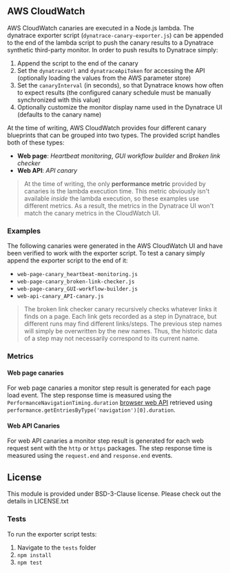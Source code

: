 ## AWS CloudWatch

AWS CloudWatch canaries are executed in a Node.js lambda. The dynatrace exporter script (`dynatrace-canary-exporter.js`) can be appended to the end of the lambda script to push the canary results to a Dynatrace synthetic third-party monitor. In order to push results to Dynatrace simply:
1) Append the script to the end of the canary
2) Set the `dynatraceUrl` and `dynatraceApiToken` for accessing the API (optionally loading the values from the AWS parameter store)
3) Set the `canaryInterval` (in seconds), so that Dynatrace knows how often to expect results (the configured canary schedule must be manually synchronized with this value)
4) Optionally customize the monitor display name used in the Dynatrace UI (defaults to the canary name)

At the time of writing, AWS CloudWatch provides four different canary blueprints that can be grouped into two types. The provided script handles both of these types:
- **Web page**: *Heartbeat monitoring*, *GUI workflow builder* and *Broken link checker*
- **Web API**: *API canary*

> At the time of writing, the only **performance metric** provided by canaries is the lambda execution time. This metric obviously isn't available *inside* the lambda execution, so these examples use different metrics. As a result, the metrics in the Dynatrace UI won't match the canary metrics in the CloudWatch UI.

### Examples

The following canaries were generated in the AWS CloudWatch UI and have been verified to work with the exporter script. To test a canary simply append the exporter script to the end of it:

- `web-page-canary_heartbeat-monitoring.js`
- `web-page-canary_broken-link-checker.js`
- `web-page-canary_GUI-workflow-builder.js`
- `web-api-canary_API-canary.js`

> The broken link checker canary recursively checks whatever links it finds on a page. Each link gets recorded as a step in Dynatrace, but different runs may find different links/steps. The previous step names will simply be overwritten by the new names. Thus, the historic data of a step may not necessarily correspond to its current name.

### Metrics

#### Web page canaries

For web page canaries a monitor step result is generated for each page load event. The step response time is measured using the `PerformanceNavigationTiming.duration` [browser web API](https://developer.mozilla.org/en-US/docs/Web/API/PerformanceNavigationTiming) retrieved using `performance.getEntriesByType('navigation')[0].duration`.

#### Web API Canaries

For web API canaries a monitor step result is generated for each web request sent with the `http` or `https` packages. The step response time is measured using the `request.end` and `response.end` events.

## License

This module is provided under BSD-3-Clause license. Please check out the details in LICENSE.txt

### Tests

To run the exporter script tests:

1. Navigate to the `tests` folder
2. `npm install`
3. `npm test`
